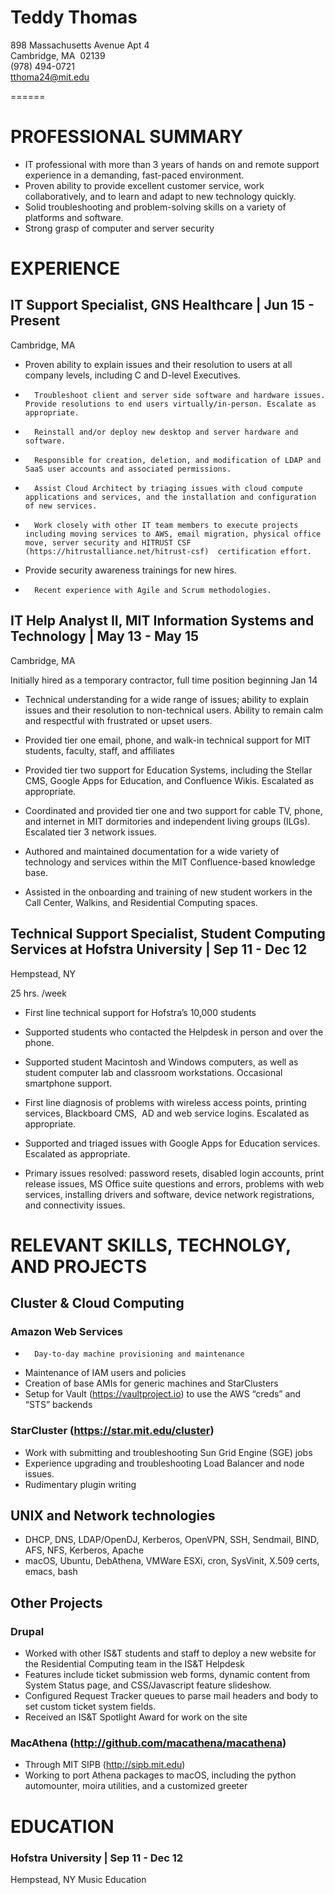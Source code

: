 # Teddy Thomas

898 Massachusetts Avenue Apt 4  
Cambridge, MA  02139  
(978) 494-0721  
tthoma24@mit.edu

======
# PROFESSIONAL SUMMARY
*   IT professional with more than 3 years of hands on and remote support experience in a demanding, fast-paced environment. 
*   Proven ability to provide excellent customer service, work collaboratively, and to learn and adapt to new technology quickly. 
*   Solid troubleshooting and problem-solving skills on a variety of platforms and software.
*   Strong grasp of computer and server security

# EXPERIENCE
## IT Support Specialist, GNS Healthcare | Jun 15 - Present 

Cambridge, MA

*	Proven ability to explain issues and their resolution to users at all company levels, including C and D-level Executives.

*   	Troubleshoot client and server side software and hardware issues. Provide resolutions to end users virtually/in-person. Escalate as appropriate.

*   	Reinstall and/or deploy new desktop and server hardware and software.

*   	Responsible for creation, deletion, and modification of LDAP and SaaS user accounts and associated permissions.

*   	Assist Cloud Architect by triaging issues with cloud compute applications and services, and the installation and configuration of new services. 

*   	Work closely with other IT team members to execute projects including moving services to AWS, email migration, physical office move, server security and HITRUST CSF (https://hitrustalliance.net/hitrust-csf)  certification effort.

*	Provide security awareness trainings for new hires.

*   	Recent experience with Agile and Scrum methodologies.

## IT Help Analyst II, MIT Information Systems and Technology | May 13 - May 15 

Cambridge, MA

Initially hired as a temporary contractor, full time position beginning Jan 14

*	Technical understanding for a wide range of issues; ability to explain issues and their resolution to non-technical users. Ability to remain calm and respectful with frustrated or upset users.

*	Provided tier one email, phone, and walk-in technical support for MIT students, faculty, staff, and affiliates

*	Provided tier two support for Education Systems, including the Stellar CMS, Google Apps for Education, and Confluence Wikis. Escalated as appropriate.

*	Coordinated and provided tier one and two support for cable TV, phone, and internet in MIT dormitories and independent living groups (ILGs). Escalated tier 3 network issues.

*	Authored and maintained documentation for a wide variety of technology and services within the MIT Confluence-based knowledge base.

*	Assisted in the onboarding and training of new student workers in the Call Center, Walkins, and Residential Computing spaces.

## Technical Support Specialist, Student Computing Services at Hofstra University | Sep 11 - Dec 12

Hempstead, NY

25 hrs. /week

*	First line technical support for Hofstra’s 10,000 students

*	Supported students who contacted the Helpdesk in person and over the phone.

*	Supported student Macintosh and Windows computers, as well as student computer lab and classroom workstations. Occasional smartphone support.

*	First line diagnosis of problems with wireless access points, printing services, Blackboard CMS,  AD and web service logins. Escalated as appropriate.

*	Supported and triaged issues with Google Apps for Education services. Escalated as appropriate.

*	Primary issues resolved: password resets, disabled login accounts, print release issues, MS Office suite questions and errors, problems with web services, installing drivers and software, device network registrations, and connectivity issues.

# RELEVANT SKILLS, TECHNOLGY, AND PROJECTS

## Cluster & Cloud Computing
### Amazon Web Services
*   	Day-to-day machine provisioning and maintenance
* 	Maintenance of IAM users and policies
* 	Creation of base AMIs for generic machines and StarClusters
*	Setup for Vault (https://vaultproject.io) to use the AWS “creds” and “STS” backends

### StarCluster (https://star.mit.edu/cluster)
*   Work with submitting and troubleshooting Sun Grid Engine (SGE) jobs
*   Experience upgrading and troubleshooting Load Balancer and node issues.
*   Rudimentary plugin writing 

## UNIX and Network technologies
*  DHCP, DNS, LDAP/OpenDJ, Kerberos, OpenVPN, SSH, Sendmail, BIND, AFS, NFS, Kerberos, Apache
*  macOS, Ubuntu, DebAthena, VMWare ESXi, cron, SysVinit, X.509 certs, emacs, bash

## Other Projects

### Drupal
*   Worked with other IS&T students and staff to deploy a new website for the Residential Computing team in the IS&T Helpdesk
*   Features include ticket submission web forms, dynamic content from System Status page, and CSS/Javascript feature slideshow.
*   Configured Request Tracker queues to parse mail headers and body to set custom ticket system fields. 
*   Received an IS&T Spotlight Award for work on the site

### MacAthena (http://github.com/macathena/macathena)
*   Through MIT SIPB (http://sipb.mit.edu)
*   Working to port Athena packages to macOS, including the python automounter, moira utilities, and a customized greeter

# EDUCATION

### Hofstra University | Sep 11 - Dec 12
Hempstead, NY
Music Education